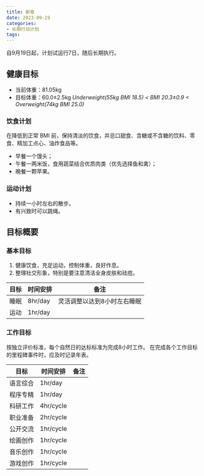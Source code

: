 ```yaml
---
title: 新章
date: 2023-09-19
categories:
- 长期行动计划
tags:
---
```


自9月19日起，计划试运行7日，随后长期执行。

## 健康目标

- 当前体重：81.05kg
- 目标体重：60.0±2.5kg *Underweight(55kg BMI 18.5) < BMI 20.3±0.9 < Overweight(74kg BMI 25.0)*

### 饮食计划

在降低到正常 BMI 前，保持清淡的饮食，并忌口甜食、含糖或不含糖的饮料、零食、精加工点心、油炸食品等。

- 早餐一个馒头；
- 午餐一两米饭，食用蔬菜结合优质肉类（优先选择鱼和禽）；
- 晚餐一颗苹果。

### 运动计划

- 持续一小时左右的散步。
- 有兴致时可以跳绳。

## 目标概要

### 基本目标

1. 健康饮食，充足运动，控制体重，良好作息。
2. 整理社交形象，特别是要注意清洁全身皮肤和祛痘。

| 目标 | 时间安排 | 备注 |
| --- | --- | --- |
| 睡眠 | 8hr/day | 灵活调整以达到8小时左右睡眠 |
| 运动 | 1hr/day | |

### 工作目标

按独立评价标准，每个自然日的达标标准为完成8小时工作。
在完成各个工作目标的里程碑事件时，应及时记录年表。

| 目标 | 时间安排 | 备注 |
| --- | --- | --- |
| 语言综合 | 1hr/day |
| 程序专精 | 1hr/day |
| 科研工作 | 4hr/cycle |
| 职业准备 | 2hr/cycle |
| 公开交流 | 1hr/cycle |
| 绘画创作 | 1hr/cycle |
| 音乐创作 | 1hr/cycle |
| 游戏创作 | 1hr/cycle |
